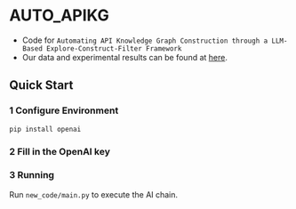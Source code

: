# AUTO_APIKG
- Code for ``Automating API Knowledge Graph Construction through a LLM-Based Explore-Construct-Filter Framework``
- Our data and experimental results can be found at [here](https://drive.google.com/file/d/1g7lfC0dYPam1u2xXk7olSLBswiaYr_p1/view?usp=drive_link).

## Quick Start

### 1 Configure Environment
`pip install openai`

### 2 Fill in the OpenAI key

### 3 Running
Run `new_code/main.py` to execute the AI chain.
